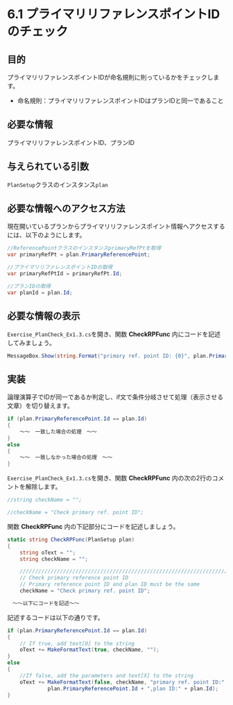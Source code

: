 # 6.1 プライマリリファレンスポイントIDのチェック

## 目的

プライマリリファレンスポイントIDが命名規則に則っているかをチェックします。  

- 命名規則：プライマリリファレンスポイントIDはプランIDと同一であること

## 必要な情報

プライマリリファレンスポイントID、プランID

## 与えられている引数

`PlanSetup`クラスのインスタンス`plan`

## 必要な情報へのアクセス方法

現在開いているプランからプライマリリファレンスポイント情報へアクセスするには、以下のようにします。

```csharp
//ReferencePointクラスのインスタンスprimaryRefPtを取得
var primaryRefPt = plan.PrimaryReferencePoint;

//プライマリリファレンスポイントIDの取得
var primaryRefPtId = primaryRefPt.Id;

//プランIDの取得
var planId = plan.Id;
```

## 必要な情報の表示

`Exercise_PlanCheck_Ex1.3.cs`を開き、関数 **CheckRPFunc** 内にコードを記述してみましょう。

```csharp
MessageBox.Show(string.Format("primary ref. point ID: {0}", plan.PrimaryReferencePoint.Id));
```

## 実装

論理演算子でIDが同一であるか判定し、if文で条件分岐させて処理（表示させる文章）を切り替えます。  

```csharp
if (plan.PrimaryReferencePoint.Id == plan.Id)
{
    ～～　一致した場合の処理　～～
}
else
{
    ～～　一致しなかった場合の処理　～～
}
```

`Exercise_PlanCheck_Ex1.3.cs`を開き、関数 **CheckRPFunc** 内の次の2行のコメントを解除します。

```csharp
//string checkName = "";
```

```csharp
//checkName = "Check primary ref. point ID";
```

関数 **CheckRPFunc** 内の下記部分にコードを記述しましょう。  

```csharp
static string CheckRPFunc(PlanSetup plan)
{
    string oText = "";
    string checkName = "";

    ///////////////////////////////////////////////////////////////////
    // Check primary reference point ID
    // Primary reference point ID and plan ID must be the same
    checkName = "Check primary ref. point ID";

　～～以下にコードを記述～～
```

記述するコードは以下の通りです。  

```csharp
if (plan.PrimaryReferencePoint.Id == plan.Id)
{
    // If true, add text[O] to the string 
    oText += MakeFormatText(true, checkName, "");
}
else
{
    //If false, add the parameters and text[X] to the string 
    oText += MakeFormatText(false, checkName, "primary ref. point ID:" +
             plan.PrimaryReferencePoint.Id + ",plan ID:" + plan.Id);
}
```
